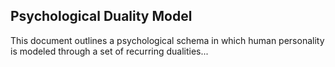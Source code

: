 ## Psychological Duality Model

This document outlines a psychological schema in which human personality is modeled through a set of recurring dualities...
